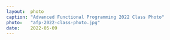 ```yaml
---
layout:  photo
caption: "Advanced Functional Programming 2022 Class Photo"
photo:   "afp-2022-class-photo.jpg"
date:    2022-05-09
---
```


